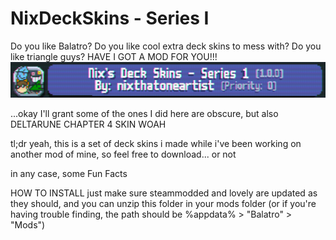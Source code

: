 # NixDeckSkins - Series I
Do you like Balatro?
Do you like cool extra deck skins to mess with?
Do you like triangle guys?
HAVE I GOT A MOD FOR YOU!!!
![mod logo slash icon](https://github.com/nixthatoneartist/NixDeckSkins1/blob/c9b1e3899eb94fb37dcc4f969a6924dadf28460a/Screenshot%202025-07-13%20113107.png)

...okay I'll grant some of the ones I did here are obscure, but also DELTARUNE CHAPTER 4 SKIN WOAH

tl;dr yeah, this is a set of deck skins i made while i've been working on another mod of mine, so feel free to download... or not

in any case, some Fun Facts


HOW TO INSTALL
just make sure steammodded and lovely are updated as they should, and you can unzip this folder in your mods folder
(or if you're having trouble finding, the path should be %appdata% > "Balatro" > "Mods")
